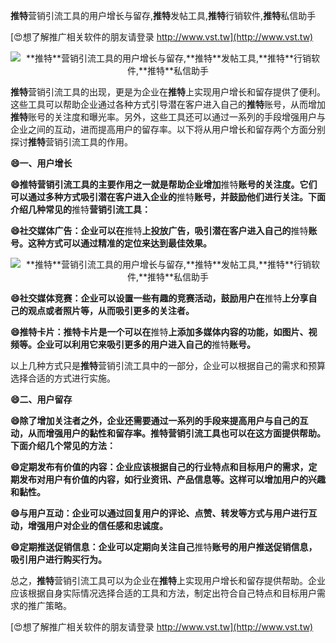 **推特**营销引流工具的用户增长与留存,**推特**发帖工具,**推特**行销软件,**推特**私信助手

[😍想了解推广相关软件的朋友请登录 http://www.vst.tw](http://www.vst.tw)

 <center><img src="https://vst.tw/MP4/tuiguang/png/3.png" alt="**推特**营销引流工具的用户增长与留存,**推特**发帖工具,**推特**行销软件,**推特**私信助手"></center>

**推特**营销引流工具的出现，更是为企业在**推特**上实现用户增长和留存提供了便利。这些工具可以帮助企业通过各种方式引导潜在客户进入自己的**推特**账号，从而增加**推特**账号的关注度和曝光率。另外，这些工具还可以通过一系列的手段增强用户与企业之间的互动，进而提高用户的留存率。以下将从用户增长和留存两个方面分别探讨**推特**营销引流工具的作用。

**😄一、用户增长**

**😄**推特**营销引流工具的主要作用之一就是帮助企业增加**推特**账号的关注度。它们可以通过多种方式吸引潜在客户进入企业的**推特**账号，并鼓励他们进行关注。下面介绍几种常见的**推特**营销引流工具：**

**😄社交媒体广告：企业可以在**推特**上投放广告，吸引潜在客户进入自己的**推特**账号。这种方式可以通过精准的定位来达到最佳效果。**

 <center><img src="https://vst.tw/MP4/tuiguang/png/1.png" alt="**推特**营销引流工具的用户增长与留存,**推特**发帖工具,**推特**行销软件,**推特**私信助手"></center>

**😄社交媒体竞赛：企业可以设置一些有趣的竞赛活动，鼓励用户在**推特**上分享自己的观点或者照片等，从而吸引更多的关注者。**

**😄**推特**卡片：**推特**卡片是一个可以在**推特**上添加多媒体内容的功能，如图片、视频等。企业可以利用它来吸引更多的用户进入自己的**推特**账号。**

以上几种方式只是**推特**营销引流工具中的一部分，企业可以根据自己的需求和预算选择合适的方式进行实施。

**😄二、用户留存**

**😄除了增加关注者之外，企业还需要通过一系列的手段来提高用户与自己的互动，从而增强用户的黏性和留存率。**推特**营销引流工具也可以在这方面提供帮助。下面介绍几个常见的方法：**

**😄定期发布有价值的内容：企业应该根据自己的行业特点和目标用户的需求，定期发布对用户有价值的内容，如行业资讯、产品信息等。这样可以增加用户的兴趣和黏性。**

**😄与用户互动：企业可以通过回复用户的评论、点赞、转发等方式与用户进行互动，增强用户对企业的信任感和忠诚度。**

**😄定期推送促销信息：企业可以定期向关注自己**推特**账号的用户推送促销信息，吸引用户进行购买行为。**

总之，**推特**营销引流工具可以为企业在**推特**上实现用户增长和留存提供帮助。企业应该根据自身实际情况选择合适的工具和方法，制定出符合自己特点和目标用户需求的推广策略。

[😍想了解推广相关软件的朋友请登录 http://www.vst.tw](http://www.vst.tw)



